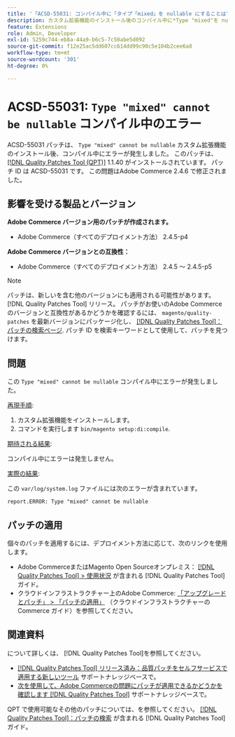 ```yaml
---
title: '「ACSD-55031: コンパイル中に「タイプ「mixed」を nullable にすることはできません」エラーが発生しました」'
description: カスタム拡張機能のインストール後のコンパイル中に*Type "mixed"を nullable*にできない*Adobe Commerceの問題を修正するために、ACSD-55031 パッチを適用してください。
feature: Extensions
role: Admin, Developer
exl-id: 5259c744-eb8a-44a9-b6c5-7c50abe5d092
source-git-commit: f12e25ac5dd607cc614dd99c90c5e104b2cee6a8
workflow-type: tm+mt
source-wordcount: '301'
ht-degree: 0%

---
```


# ACSD-55031: `Type "mixed" cannot be nullable` コンパイル中のエラー

ACSD-55031 パッチは、 `Type "mixed" cannot be nullable` カスタム拡張機能のインストール後、コンパイル中にエラーが発生しました。 このパッチは、 [[!DNL Quality Patches Tool (QPT)]](/help/announcements/adobe-commerce-announcements/magento-quality-patches-released-new-tool-to-self-serve-quality-patches.md) 1.1.40 がインストールされています。 パッチ ID は ACSD-55031 です。 この問題はAdobe Commerce 2.4.6 で修正されました。

## 影響を受ける製品とバージョン

**Adobe Commerce バージョン用のパッチが作成されます。**

* Adobe Commerce（すべてのデプロイメント方法） 2.4.5-p4

**Adobe Commerce バージョンとの互換性：**

* Adobe Commerce（すべてのデプロイメント方法） 2.4.5 ～ 2.4.5-p5

>[!NOTE]
>
>パッチは、新しいを含む他のバージョンにも適用される可能性があります。 [!DNL Quality Patches Tool] リリース。 パッチがお使いのAdobe Commerceのバージョンと互換性があるかどうかを確認するには、 `magento/quality-patches` を最新バージョンにパッケージ化し、 [[!DNL Quality Patches Tool]：パッチの検索ページ](https://experienceleague.adobe.com/tools/commerce-quality-patches/index.html). パッチ ID を検索キーワードとして使用して、パッチを見つけます。

## 問題

この `Type "mixed" cannot be nullable` コンパイル中にエラーが発生しました。

<u>再現手順</u>:

1. カスタム拡張機能をインストールします。
1. コマンドを実行します `bin/magento setup:di:compile`.

<u>期待される結果</u>:

コンパイル中にエラーは発生しません。

<u>実際の結果</u>:

この `var/log/system.log` ファイルには次のエラーが含まれています。

```
report.ERROR: Type "mixed" cannot be nullable
```

## パッチの適用

個々のパッチを適用するには、デプロイメント方法に応じて、次のリンクを使用します。

* Adobe CommerceまたはMagento Open Sourceオンプレミス： [[!DNL Quality Patches Tool] > 使用状況](https://experienceleague.adobe.com/docs/commerce-operations/tools/quality-patches-tool/usage.html) が含まれる [!DNL Quality Patches Tool] ガイド。
* クラウドインフラストラクチャー上のAdobe Commerce: [「アップグレードとパッチ」 > 「パッチの適用」](https://experienceleague.adobe.com/docs/commerce-cloud-service/user-guide/develop/upgrade/apply-patches.html) （クラウドインフラストラクチャーのCommerce ガイド）を参照してください。

## 関連資料

について詳しくは、 [!DNL Quality Patches Tool]を参照してください。

* [[!DNL Quality Patches Tool] リリース済み：品質パッチをセルフサービスで適用する新しいツール](/help/announcements/adobe-commerce-announcements/magento-quality-patches-released-new-tool-to-self-serve-quality-patches.md) サポートナレッジベースで。
* [次を使用して、Adobe Commerceの問題にパッチが適用できるかどうかを確認します [!DNL Quality Patches Tool]](/help/support-tools/patches-available-in-qpt-tool/check-patch-for-magento-issue-with-magento-quality-patches.md) サポートナレッジベースで。

QPT で使用可能なその他のパッチについては、を参照してください。 [[!DNL Quality Patches Tool]：パッチの検索](https://experienceleague.adobe.com/tools/commerce-quality-patches/index.html) が含まれる [!DNL Quality Patches Tool] ガイド。
